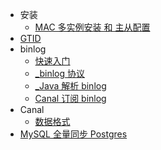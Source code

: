 

* 安装
  * [MAC 多实例安装 和 主从配置](install/mac-multiple-instance.md)
* [GTID](GTID.md)
* binlog
  * [快速入门](binlog/quick-start.md)
  * [_binlog 协议](binlog/binlog-protocol.md)
  * [_Java 解析 binlog](binlog/parse-binlog-by-java.md)
  * [Canal 订阅 binlog](binlog/parse-binlog-by-canal.md)
* Canal
  * [数据格式](canal/data-type.md)
* [MySQL 全量同步 Postgres](rds_dbsync.md)


